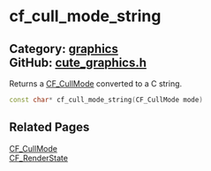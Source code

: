 [](../header.md ':include')

# cf_cull_mode_string

Category: [graphics](/api_reference?id=graphics)  
GitHub: [cute_graphics.h](https://github.com/RandyGaul/cute_framework/blob/master/include/cute_graphics.h)  
---

Returns a [CF_CullMode](/graphics/cf_cullmode.md) converted to a C string.

```cpp
const char* cf_cull_mode_string(CF_CullMode mode)
```

## Related Pages

[CF_CullMode](/graphics/cf_cullmode.md)  
[CF_RenderState](/graphics/cf_renderstate.md)  
